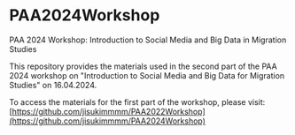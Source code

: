 # PAA2024Workshop

PAA 2024 Workshop: Introduction to Social Media and Big Data in Migration Studies

This repository provides the materials used in the second part of the PAA 2024 workshop on "Introduction to Social Media and Big Data for Migration Studies" on 16.04.2024.

To access the materials for the first part of the workshop, please visit: [https://github.com/jisukimmmm/PAA2022Workshop](https://github.com/jisukimmmm/PAA2024Workshop)
